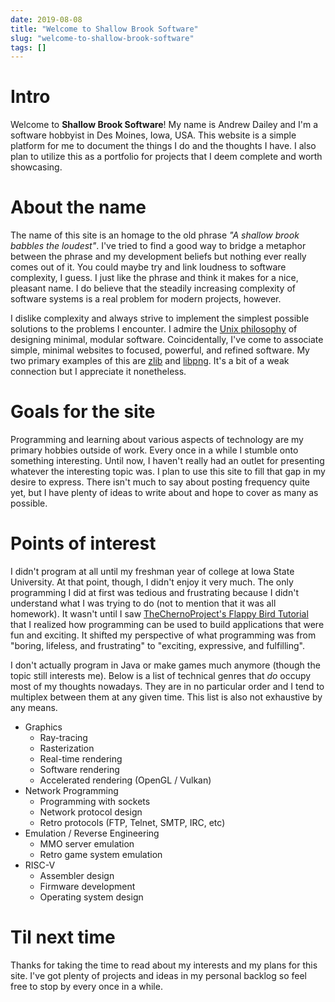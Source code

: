 ```yaml
---
date: 2019-08-08
title: "Welcome to Shallow Brook Software"
slug: "welcome-to-shallow-brook-software"
tags: []
---
```

# Intro
Welcome to **Shallow Brook Software**!
My name is Andrew Dailey and I'm a software hobbyist in Des Moines, Iowa, USA.
This website is a simple platform for me to document the things I do and the thoughts I have.
I also plan to utilize this as a portfolio for projects that I deem complete and worth showcasing.

# About the name
The name of this site is an homage to the old phrase _"A shallow brook babbles the loudest"_.
I've tried to find a good way to bridge a metaphor between the phrase and my development beliefs but nothing ever really comes out of it.
You could maybe try and link loudness to software complexity, I guess.
I just like the phrase and think it makes for a nice, pleasant name.
I do believe that the steadily increasing complexity of software systems is a real problem for modern projects, however.

I dislike complexity and always strive to implement the simplest possible solutions to the problems I encounter.
I admire the [Unix philosophy](https://en.wikipedia.org/wiki/Unix_philosophy) of designing minimal, modular software.
Coincidentally, I've come to associate simple, minimal websites to focused, powerful, and refined software.
My two primary examples of this are [zlib](https://www.zlib.net/) and [libpng](http://www.libpng.org/pub/png/).
It's a bit of a weak connection but I appreciate it nonetheless.

# Goals for the site
Programming and learning about various aspects of technology are my primary hobbies outside of work.
Every once in a while I stumble onto something interesting.
Until now, I haven't really had an outlet for presenting whatever the interesting topic was.
I plan to use this site to fill that gap in my desire to express.
There isn't much to say about posting frequency quite yet, but I have plenty of ideas to write about and hope to cover as many as possible.

# Points of interest
I didn't program at all until my freshman year of college at Iowa State University.
At that point, though, I didn't enjoy it very much.
The only programming I did at first was tedious and frustrating because I didn't understand what I was trying to do (not to mention that it was all homework).
It wasn't until I saw [TheChernoProject's Flappy Bird Tutorial](https://www.youtube.com/watch?v=527bR2JHSR0) that I realized how programming can be used to build applications that were fun and exciting.
It shifted my perspective of what programming was from "boring, lifeless, and frustrating" to "exciting, expressive, and fulfilling".

I don't actually program in Java or make games much anymore (though the topic still interests me).
Below is a list of technical genres that _do_ occupy most of my thoughts nowadays.
They are in no particular order and I tend to multiplex between them at any given time.
This list is also not exhaustive by any means.

* Graphics
  * Ray-tracing
  * Rasterization
  * Real-time rendering
  * Software rendering
  * Accelerated rendering (OpenGL / Vulkan)
* Network Programming
  * Programming with sockets
  * Network protocol design
  * Retro protocols (FTP, Telnet, SMTP, IRC, etc)
* Emulation / Reverse Engineering
  * MMO server emulation
  * Retro game system emulation
* RISC-V
  * Assembler design
  * Firmware development
  * Operating system design

# Til next time
Thanks for taking the time to read about my interests and my plans for this site.
I've got plenty of projects and ideas in my personal backlog so feel free to stop by every once in a while.
